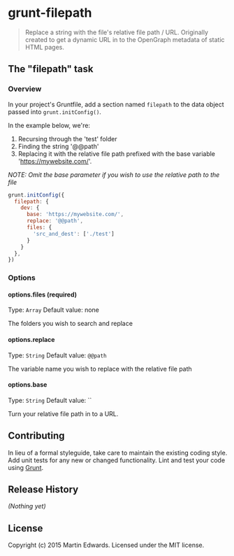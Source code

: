 # grunt-filepath

> Replace a string with the file's relative file path / URL. Originally created to get a dynamic URL in to the OpenGraph metadata of static HTML pages.


## The "filepath" task

### Overview
In your project's Gruntfile, add a section named `filepath` to the data object passed into `grunt.initConfig()`.

In the example below, we're:
1.  Recursing through the 'test' folder
2.  Finding the string '@@path'
3.  Replacing it with the relative file path prefixed with the base variable 'https://mywebsite.com/'.

*NOTE: Omit the base parameter if you wish to use the relative path to the file*

```js
grunt.initConfig({
  filepath: {
    dev: {
      base: 'https://mywebsite.com/',
      replace: '@@path',
      files: {
        'src_and_dest': ['./test']
      }
    }
  },
})
```

### Options

#### options.files (required)
Type: `Array`
Default value: none


The folders you wish to search and replace

#### options.replace
Type: `String`
Default value: `@@path`

The variable name you wish to replace with the relative file path

#### options.base
Type: `String`
Default value: ``

Turn your relative file path in to a URL.

## Contributing
In lieu of a formal styleguide, take care to maintain the existing coding style. Add unit tests for any new or changed functionality. Lint and test your code using [Grunt](http://gruntjs.com/).

## Release History
_(Nothing yet)_

## License
Copyright (c) 2015 Martin Edwards. Licensed under the MIT license.
